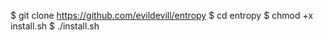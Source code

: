 $ git clone https://github.com/evildevill/entropy
$ cd entropy
$ chmod +x install.sh
$ ./install.sh
